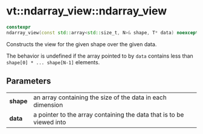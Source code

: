 vt::ndarray_view::ndarray_view
==============================

```c++
constexpr
ndarray_view(const std::array<std::size_t, N>& shape, T* data) noexcept;
```

Constructs the view for the given shape over the given data.

The behavior is undefined if the array pointed to by `data` contains less than `shape[0] * ... shape[N-1]` elements.

Parameters
----------

|||
--------- | --------------------------------------------------------------------
**shape** | an array containing the size of the data in each dimension
**data**  | a pointer to the array containing the data that is to be viewed into
